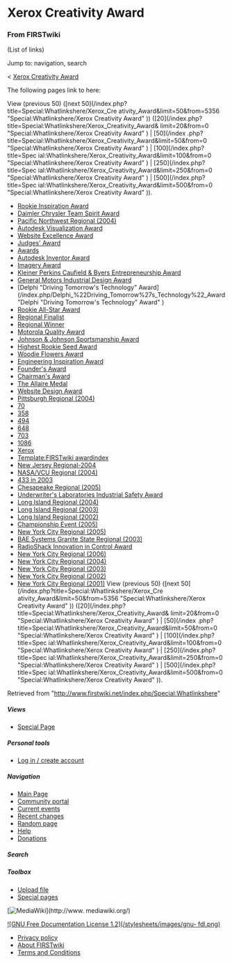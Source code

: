 # Xerox Creativity Award

### From FIRSTwiki

(List of links)

Jump to: navigation, search

&lt; [Xerox Creativity
Award](/index.php?title=Xerox_Creativity_Award&redirect=no "Xerox Creativity
Award" )  

The following pages link to here:

View (previous 50) ([next 50](/index.php?title=Special:Whatlinkshere/Xerox_Cre
ativity_Award&limit=50&from=5356 "Special:Whatlinkshere/Xerox Creativity
Award" )) ([20](/index.php?title=Special:Whatlinkshere/Xerox_Creativity_Award&
limit=20&from=0 "Special:Whatlinkshere/Xerox Creativity Award" ) | [50](/index
.php?title=Special:Whatlinkshere/Xerox_Creativity_Award&limit=50&from=0
"Special:Whatlinkshere/Xerox Creativity Award" ) | [100](/index.php?title=Spec
ial:Whatlinkshere/Xerox_Creativity_Award&limit=100&from=0
"Special:Whatlinkshere/Xerox Creativity Award" ) | [250](/index.php?title=Spec
ial:Whatlinkshere/Xerox_Creativity_Award&limit=250&from=0
"Special:Whatlinkshere/Xerox Creativity Award" ) | [500](/index.php?title=Spec
ial:Whatlinkshere/Xerox_Creativity_Award&limit=500&from=0
"Special:Whatlinkshere/Xerox Creativity Award" )).

  * [Rookie Inspiration Award](/index.php/Rookie_Inspiration_Award "Rookie Inspiration Award" )
  * [Daimler Chrysler Team Spirit Award](/index.php/Daimler_Chrysler_Team_Spirit_Award "Daimler Chrysler Team Spirit Award" )
  * [Pacific Northwest Regional (2004)](/index.php/Pacific_Northwest_Regional_%282004%29 "Pacific Northwest Regional \(2004\)" )
  * [Autodesk Visualization Award](/index.php/Autodesk_Visualization_Award "Autodesk Visualization Award" )
  * [Website Excellence Award](/index.php/Website_Excellence_Award "Website Excellence Award" )
  * [Judges' Award](/index.php/Judges%27_Award "Judges' Award" )
  * [Awards](/index.php/Awards "Awards" )
  * [Autodesk Inventor Award](/index.php/Autodesk_Inventor_Award "Autodesk Inventor Award" )
  * [Imagery Award](/index.php/Imagery_Award "Imagery Award" )
  * [Kleiner Perkins Caufield &amp; Byers Entrepreneurship Award](/index.php/Kleiner_Perkins_Caufield_%26_Byers_Entrepreneurship_Award "Kleiner Perkins Caufield & Byers Entrepreneurship Award" )
  * [General Motors Industrial Design Award](/index.php/General_Motors_Industrial_Design_Award "General Motors Industrial Design Award" )
  * [Delphi "Driving Tomorrow's Technology" Award](/index.php/Delphi_%22Driving_Tomorrow%27s_Technology%22_Award "Delphi "Driving Tomorrow's Technology" Award" )
  * [Rookie All-Star Award](/index.php/Rookie_All-Star_Award "Rookie All-Star Award" )
  * [Regional Finalist](/index.php/Regional_Finalist "Regional Finalist" )
  * [Regional Winner](/index.php/Regional_Winner "Regional Winner" )
  * [Motorola Quality Award](/index.php/Motorola_Quality_Award "Motorola Quality Award" )
  * [Johnson &amp; Johnson Sportsmanship Award](/index.php/Johnson_%26_Johnson_Sportsmanship_Award "Johnson & Johnson Sportsmanship Award" )
  * [Highest Rookie Seed Award](/index.php/Highest_Rookie_Seed_Award "Highest Rookie Seed Award" )
  * [Woodie Flowers Award](/index.php/Woodie_Flowers_Award "Woodie Flowers Award" )
  * [Engineering Inspiration Award](/index.php/Engineering_Inspiration_Award "Engineering Inspiration Award" )
  * [Founder's Award](/index.php/Founder%27s_Award "Founder's Award" )
  * [Chairman's Award](/index.php/Chairman%27s_Award "Chairman's Award" )
  * [The Allaire Medal](/index.php/The_Allaire_Medal "The Allaire Medal" )
  * [Website Design Award](/index.php/Website_Design_Award "Website Design Award" )
  * [Pittsburgh Regional (2004)](/index.php/Pittsburgh_Regional_%282004%29 "Pittsburgh Regional \(2004\)" )
  * [70](/index.php/70 "70" )
  * [358](/index.php/358 "358" )
  * [494](/index.php/494 "494" )
  * [648](/index.php/648 "648" )
  * [703](/index.php/703 "703" )
  * [1086](/index.php/1086 "1086" )
  * [Xerox](/index.php/Xerox "Xerox" )
  * [Template:FIRSTwiki awardindex](/index.php/Template:FIRSTwiki_awardindex "Template:FIRSTwiki awardindex" )
  * [New Jersey Regional-2004](/index.php/New_Jersey_Regional-2004 "New Jersey Regional-2004" )
  * [NASA/VCU Regional (2004)](/index.php/NASA/VCU_Regional_%282004%29 "NASA/VCU Regional \(2004\)" )
  * [433 in 2003](/index.php/433_in_2003 "433 in 2003" )
  * [Chesapeake Regional (2005)](/index.php/Chesapeake_Regional_%282005%29 "Chesapeake Regional \(2005\)" )
  * [Underwriter's Laboratories Industrial Safety Award](/index.php/Underwriter%27s_Laboratories_Industrial_Safety_Award "Underwriter's Laboratories Industrial Safety Award" )
  * [Long Island Regional (2004)](/index.php/Long_Island_Regional_%282004%29 "Long Island Regional \(2004\)" )
  * [Long Island Regional (2003)](/index.php/Long_Island_Regional_%282003%29 "Long Island Regional \(2003\)" )
  * [Long Island Regional (2002)](/index.php/Long_Island_Regional_%282002%29 "Long Island Regional \(2002\)" )
  * [Championship Event (2005)](/index.php/Championship_Event_%282005%29 "Championship Event \(2005\)" )
  * [New York City Regional (2005)](/index.php/New_York_City_Regional_%282005%29 "New York City Regional \(2005\)" )
  * [BAE Systems Granite State Regional (2003)](/index.php/BAE_Systems_Granite_State_Regional_%282003%29 "BAE Systems Granite State Regional \(2003\)" )
  * [RadioShack Innovation in Control Award](/index.php/RadioShack_Innovation_in_Control_Award "RadioShack Innovation in Control Award" )
  * [New York City Regional (2006)](/index.php/New_York_City_Regional_%282006%29 "New York City Regional \(2006\)" )
  * [New York City Regional (2004)](/index.php/New_York_City_Regional_%282004%29 "New York City Regional \(2004\)" )
  * [New York City Regional (2003)](/index.php/New_York_City_Regional_%282003%29 "New York City Regional \(2003\)" )
  * [New York City Regional (2002)](/index.php/New_York_City_Regional_%282002%29 "New York City Regional \(2002\)" )
  * [New York City Regional (2001)](/index.php/New_York_City_Regional_%282001%29 "New York City Regional \(2001\)" )
View (previous 50) ([next 50](/index.php?title=Special:Whatlinkshere/Xerox_Cre
ativity_Award&limit=50&from=5356 "Special:Whatlinkshere/Xerox Creativity
Award" )) ([20](/index.php?title=Special:Whatlinkshere/Xerox_Creativity_Award&
limit=20&from=0 "Special:Whatlinkshere/Xerox Creativity Award" ) | [50](/index
.php?title=Special:Whatlinkshere/Xerox_Creativity_Award&limit=50&from=0
"Special:Whatlinkshere/Xerox Creativity Award" ) | [100](/index.php?title=Spec
ial:Whatlinkshere/Xerox_Creativity_Award&limit=100&from=0
"Special:Whatlinkshere/Xerox Creativity Award" ) | [250](/index.php?title=Spec
ial:Whatlinkshere/Xerox_Creativity_Award&limit=250&from=0
"Special:Whatlinkshere/Xerox Creativity Award" ) | [500](/index.php?title=Spec
ial:Whatlinkshere/Xerox_Creativity_Award&limit=500&from=0
"Special:Whatlinkshere/Xerox Creativity Award" )).

Retrieved from "<http://www.firstwiki.net/index.php/Special:Whatlinkshere>"

##### Views

  * [Special Page](/index.php/Special:Whatlinkshere/Xerox_Creativity_Award)

##### Personal tools

  * [Log in / create account](/index.php?title=Special:Userlogin&returnto=Special:Whatlinkshere)

[](/index.php/Main_Page "Main Page" )

##### Navigation

  * [Main Page](/index.php/Main_Page)
  * [Community portal](/index.php/FIRSTwiki:Community_portal)
  * [Current events](/index.php/Current_events)
  * [Recent changes](/index.php/Special:Recentchanges)
  * [Random page](/index.php/Special:Random)
  * [Help](/index.php/Help:Contents)
  * [Donations](/index.php/FIRSTwiki:Site_support)

##### Search



##### Toolbox

  * [Upload file](/index.php/Special:Upload)
  * [Special pages](/index.php/Special:Specialpages)

[![MediaWiki](/skins/common/images/poweredby_mediawiki_88x31.png)](http://www.
mediawiki.org/)

[![GNU Free Documentation License 1.2](/stylesheets/images/gnu-
fdl.png)](http://www.gnu.org/copyleft/fdl.html)

  * [Privacy policy](/index.php/FIRSTwiki:Privacy_policy "FIRSTwiki:Privacy policy" )
  * [About FIRSTwiki](/index.php/FIRSTwiki:About "FIRSTwiki:About" )
  * [Terms and Conditions](/index.php/FIRSTwiki:Terms_and_conditions "FIRSTwiki:Terms and conditions" )

